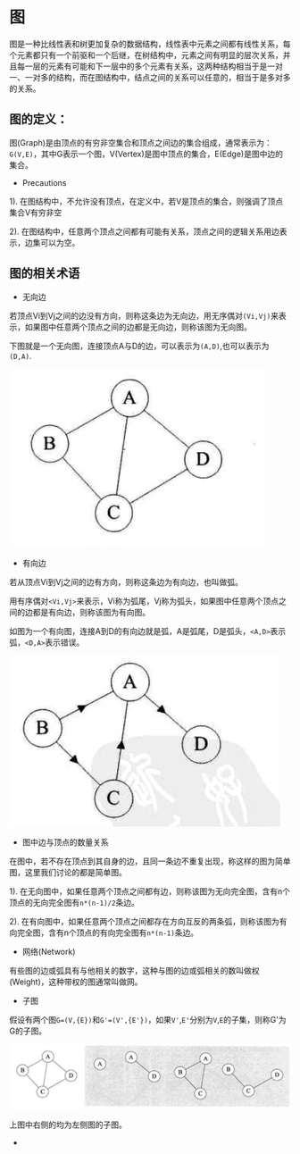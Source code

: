 # 图       

图是一种比线性表和树更加复杂的数据结构，线性表中元素之间都有线性关系，每个元素都只有一个前驱和一个后继，在树结构中，元素之间有明显的层次关系，并且每一层的元素有可能和下一层中的多个元素有关系，这两种结构相当于是一对一、一对多的结构，而在图结构中，结点之间的关系可以任意的，相当于是多对多的关系。       

## 图的定义：     

图(Graph)是由顶点的有穷非空集合和顶点之间边的集合组成，通常表示为：`G(V,E)`，其中G表示一个图，V(Vertex)是图中顶点的集合，E(Edge)是图中边的集合。      

+ Precautions    

1). 在图结构中，不允许没有顶点，在定义中，若V是顶点的集合，则强调了顶点集合V有穷非空       

2). 在图结构中，任意两个顶点之间都有可能有关系，顶点之间的逻辑关系用边表示，边集可以为空。                    

## 图的相关术语        

* 无向边       

若顶点Vi到Vj之间的边没有方向，则称这条边为无向边，用无序偶对`(Vi,Vj)`来表示，如果图中任意两个顶点之间的边都是无向边，则称该图为无向图。     

下图就是一个无向图，连接顶点A与D的边，可以表示为`(A,D)`,也可以表示为`(D,A)`.       

![](../../image/undirectedgraph.png)        


* 有向边      

若从顶点Vi到Vj之间的边有方向，则称这条边为有向边，也叫做弧。         

用有序偶对`<Vi,Vj>`来表示，Vi称为弧尾，Vj称为弧头，如果图中任意两个顶点之间的边都是有向边，则称该图为有向图。             

如图为一个有向图，连接A到D的有向边就是弧，A是弧尾，D是弧头，`<A,D>`表示弧，`<D,A>`表示错误。      

![](../../image/directedgraph.png)          

* 图中边与顶点的数量关系            

在图中，若不存在顶点到其自身的边，且同一条边不重复出现，称这样的图为简单图，这里我们讨论的都是简单图。     

1). 在无向图中，如果任意两个顶点之间都有边，则称该图为无向完全图，含有n个顶点的无向完全图有`n*(n-1)/2`条边。           

2). 在有向图中，如果任意两个顶点之间都存在方向互反的两条弧，则称该图为有向完全图，含有n个顶点的有向完全图有`n*(n-1)`条边。      

* 网络(Network)      

有些图的边或弧具有与他相关的数字，这种与图的边或弧相关的数叫做权(Weight)，这种带权的图通常叫做网。     


* 子图     

假设有两个图`G=(V,{E})`和`G'=(V',{E'})`，如果`V'`,`E'`分别为`V`,`E`的子集，则称G'为G的子图。           

![](../../image/subgraph.png)        

上图中右侧的均为左侧图的子图。      

*
